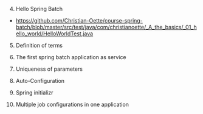 
4. Hello Spring Batch

-   https://github.com/Christian-Oette/course-spring-batch/blob/master/src/test/java/com/christianoette/_A_the_basics/_01_hello_world/HelloWorldTest.java


5. Definition of terms


6. The first spring batch application as service


7. Uniqueness of parameters


8. Auto-Configuration


9. Spring initializr


10. Multiple job configurations in one application